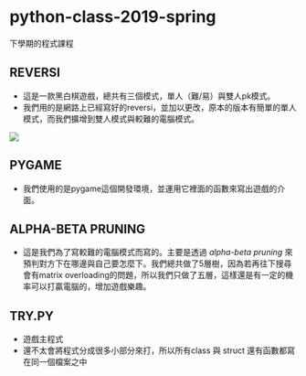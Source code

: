 # python-class-2019-spring
下學期的程式課程

## REVERSI
* 這是一款黑白棋遊戲，總共有三個模式，單人（難/易）與雙人pk模式。
* 我們用的是網路上已經寫好的reversi，並加以更改，原本的版本有簡單的單人模式，而我們擴增到雙人模式與較難的電腦模式。 

![](reversi.gif)

## PYGAME
* 我們使用的是pygame這個開發環境，並運用它裡面的函數來寫出遊戲的介面。

## ALPHA-BETA PRUNING
* 這是我們為了寫較難的電腦模式而寫的。主要是透過 *alpha-beta pruning* 來預判對方下在哪邊與自己要怎麼下。我們總共做了5層樹，因為若再往下搜尋會有matrix overloading的問題，所以我們只做了五層，這樣還是有一定的機率可以打贏電腦的，增加遊戲樂趣。

## TRY.PY
* 遊戲主程式
* 還不太會將程式分成很多小部分來打，所以所有class 與 struct 還有函數都寫在同一個檔案之中
